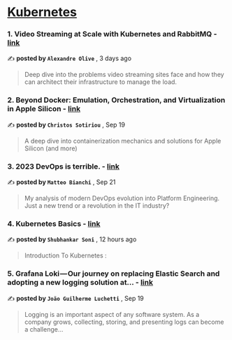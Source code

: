 
<h1><a href=https://medium.com/tag/kubernetes/recommended target="_blank" rel="noopener noreferrer">Kubernetes</a></h1>
<h3>1. Video Streaming at Scale with Kubernetes and RabbitMQ - <a href=https://medium.com/skeepers/video-streaming-at-scale-with-kubernetes-and-rabbitmq-6e23fd0e75fb?source=tag_recommended_feed---------0-84----------kubernetes----------7f70cfe8_8c66_4205_9d2f_e74d48dfa5b3------- target="_blank" rel="noopener noreferrer">link</a></h3>

✍️ **posted by `Alexandre Olive`** <date> , 3 days ago</date>

<blockquote>Deep dive into the problems video streaming sites face and how they can architect their infrastructure to manage the load.</blockquote>

<h3>2. Beyond Docker: Emulation, Orchestration, and Virtualization in Apple Silicon - <a href=https://medium.com/itnext/beyond-docker-emulation-orchestration-and-virtualization-in-apple-silicon-34011259cd91?source=tag_recommended_feed---------1-107----------kubernetes----------7f70cfe8_8c66_4205_9d2f_e74d48dfa5b3------- target="_blank" rel="noopener noreferrer">link</a></h3>

✍️ **posted by `Christos Sotiriou`** <date> , Sep 19</date>

<blockquote>A deep dive into containerization mechanics and solutions for Apple Silicon (and more)</blockquote>

<h3>3. 2023 DevOps is terrible. - <a href=https://medium.com/@mbianchidev/2023-devops-is-terrible-ec88162c86d7?source=tag_recommended_feed---------2-85----------kubernetes----------7f70cfe8_8c66_4205_9d2f_e74d48dfa5b3------- target="_blank" rel="noopener noreferrer">link</a></h3>

✍️ **posted by `Matteo Bianchi`** <date> , Sep 21</date>

<blockquote>My analysis of modern DevOps evolution into Platform Engineering. Just a new trend or a revolution in the IT industry?</blockquote>

<h3>4. Kubernetes Basics - <a href=https://medium.com/@shubhankar.soni_73817/kubernetes-basics-ca5125169deb?source=tag_recommended_feed---------3-84----------kubernetes----------7f70cfe8_8c66_4205_9d2f_e74d48dfa5b3------- target="_blank" rel="noopener noreferrer">link</a></h3>

✍️ **posted by `Shubhankar Soni`** <date> , 12 hours ago</date>

<blockquote>Introduction To Kubernetes :</blockquote>

<h3>5. Grafana Loki — Our journey on replacing Elastic Search and adopting a new logging solution at… - <a href=https://medium.com/engenharia-arquivei/grafana-loki-our-journey-on-replacing-elastic-search-and-adopting-a-new-logging-solution-at-f65aec407e47?source=tag_recommended_feed---------4-107----------kubernetes----------7f70cfe8_8c66_4205_9d2f_e74d48dfa5b3------- target="_blank" rel="noopener noreferrer">link</a></h3>

✍️ **posted by `João Guilherme Luchetti`** <date> , Sep 19</date>

<blockquote>Logging is an important aspect of any software system. As a company grows, collecting, storing, and presenting logs can become a challenge…</blockquote>

